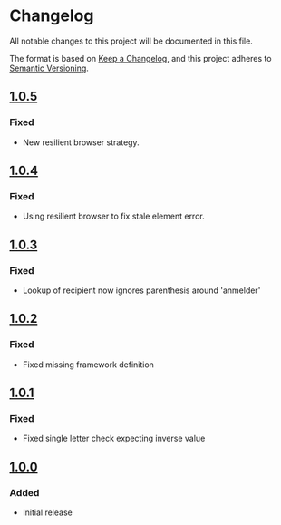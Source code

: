 # Changelog

All notable changes to this project will be documented in this file.

The format is based on [Keep a Changelog](https://keepachangelog.com/en/1.0.0/),
and this project adheres to [Semantic Versioning](https://semver.org/spec/v2.0.0.html).

## [1.0.5]

### Fixed

- New resilient browser strategy.

## [1.0.4]

### Fixed

- Using resilient browser to fix stale element error.

## [1.0.3]

### Fixed

- Lookup of recipient now ignores parenthesis around 'anmelder'

## [1.0.2]

### Fixed

- Fixed missing framework definition

## [1.0.1]

### Fixed

- Fixed single letter check expecting inverse value

## [1.0.0]

### Added

- Initial release

[1.0.5]: https://github.com/itk-dev-rpa/eflyt-udsendelse-orienteringsbrev-logivaertserklaering/releases/tag/1.0.5
[1.0.4]: https://github.com/itk-dev-rpa/eflyt-udsendelse-orienteringsbrev-logivaertserklaering/releases/tag/1.0.4
[1.0.3]: https://github.com/itk-dev-rpa/eflyt-udsendelse-orienteringsbrev-logivaertserklaering/releases/tag/1.0.3
[1.0.2]: https://github.com/itk-dev-rpa/eflyt-udsendelse-orienteringsbrev-logivaertserklaering/releases/tag/1.0.2
[1.0.1]: https://github.com/itk-dev-rpa/eflyt-udsendelse-orienteringsbrev-logivaertserklaering/releases/tag/1.0.1
[1.0.0]: https://github.com/itk-dev-rpa/eflyt-udsendelse-orienteringsbrev-logivaertserklaering/releases/tag/1.0.0

